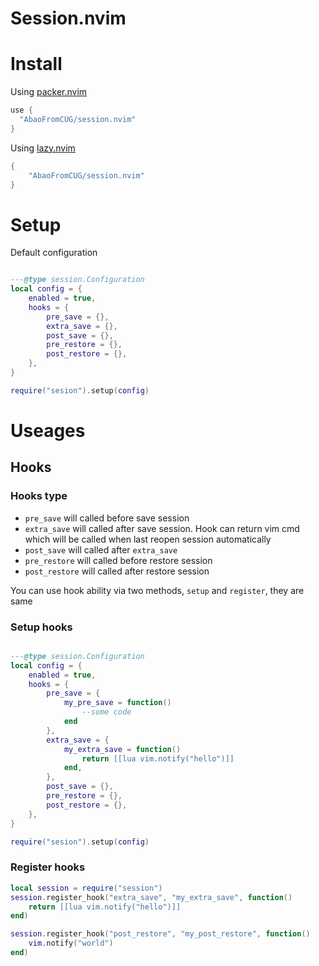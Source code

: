 # Session.nvim

# Install

Using [packer.nvim](https://github.com/wbthomason/packer.nvim)

```lua
use {
  "AbaoFromCUG/session.nvim"
}
```

Using [lazy.nvim](https://github.com/folke/lazy.nvim)

```lua
{
    "AbaoFromCUG/session.nvim"
}
```
# Setup

Default configuration
```lua

---@type session.Configuration
local config = {
    enabled = true,
    hooks = {
        pre_save = {},
        extra_save = {},
        post_save = {},
        pre_restore = {},
        post_restore = {},
    },
}

require("sesion").setup(config)

```


# Useages

## Hooks

### Hooks type
* `pre_save` will called before save session
* `extra_save` will called after save session. Hook can return vim cmd which will be called when last reopen session automatically
* `post_save` will called after `extra_save`
* `pre_restore` will called before restore session
* `post_restore` will called after restore session


You can use hook ability via two methods, `setup` and `register`, they are same

### Setup hooks
```lua

---@type session.Configuration
local config = {
    enabled = true,
    hooks = {
        pre_save = {
            my_pre_save = function() 
                --some code
            end
        },
        extra_save = {
            my_extra_save = function()
                return [[lua vim.notify("hello")]]
            end,
        },
        post_save = {},
        pre_restore = {},
        post_restore = {},
    },
}

require("sesion").setup(config)


```

### Register hooks

```lua
local session = require("session")
session.register_hook("extra_save", "my_extra_save", function()
    return [[lua vim.notify("hello")]]
end)

session.register_hook("post_restore", "my_post_restore", function()
    vim.notify("world")
end)

```
